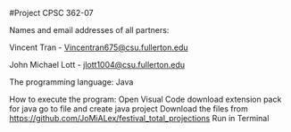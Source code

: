 #Project CPSC 362-07

Names and email addresses of all partners:

Vincent Tran - Vincentran675@csu.fullerton.edu

John Michael Lott - jlott1004@csu.fullerton.edu

The programming language: Java

How to execute the program:
Open Visual Code
download extension pack for java
go to file and create java project
Download the files from https://github.com/JoMiALex/festival_total_projections
Run in Terminal
